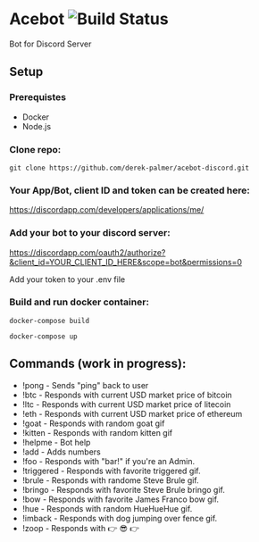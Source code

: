 # Acebot ![Build Status](https://travis-ci.org/derek-palmer/acebot-discord.svg)
Bot for Discord Server

## Setup

### Prerequistes

*   Docker
*   Node.js

### Clone repo:
```
git clone https://github.com/derek-palmer/acebot-discord.git
```

### Your App/Bot, client ID and token can be created here:

https://discordapp.com/developers/applications/me/

### Add your bot to your discord server:

https://discordapp.com/oauth2/authorize?&client_id=YOUR_CLIENT_ID_HERE&scope=bot&permissions=0

Add your token to your .env file

### Build and run docker container:
```
docker-compose build
```
```
docker-compose up
```
## Commands (work in progress):

*   !pong - Sends "ping" back to user
*   !btc - Responds with current USD market price of bitcoin
*   !ltc - Responds with current USD market price of litecoin
*   !eth - Responds with current USD market price of ethereum
*   !goat - Responds with random goat gif
*   !kitten - Responds with random kitten gif
*   !helpme - Bot help
*   !add - Adds numbers
*   !foo - Responds with "bar!" if you're an Admin.
*   !triggered - Responds with favorite triggered gif.
*   !brule - Responds with randome Steve Brule gif.
*   !bringo - Responds with favorite Steve Brule bringo gif.
*   !bow - Responds with favorite James Franco bow gif.
*   !hue - Responds with random HueHueHue gif.
*   !imback - Responds with dog jumping over fence gif.
*   !zoop - Responds with :point_right: :sunglasses: :point_right: